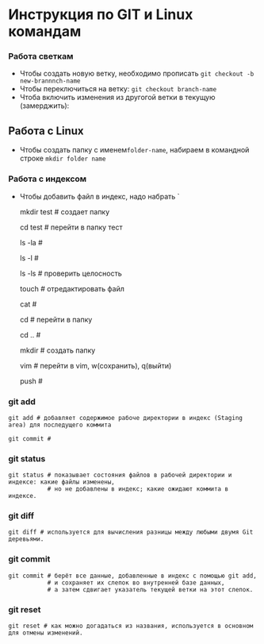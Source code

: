 # Инструкция по GIT и  Linux командам

### Работа светкам
* Чтобы создать новую ветку, необходимо прописать `git checkout -b new-brannnch-name`
* Чтобы переключиться на ветку: `git checkout branch-name`
* Чтоба включить изменения из другогой ветки в текущую (замерджить): 

## Работа с Linux
* Чтобы создать папку с именем`folder-name`, набираем в командной строке `mkdir folder name`

### Работа с индексом
* Чтобы добавить файл в индекс, надо набрать `
  
  mkdir test #  создает папку

  cd test # перейти в папку тест 

  ls -la # 
  
  ls -l #
  
  ls -ls # проверить целосность
  
  touch # отредактировать файл
  
  cat #
  
  cd # перейти в папку
  
  cd .. #
  
  mkdir # создать папку

  vim # перейти в vim, w(сохранить), q(выйти)

  push #

### git add
    
    git add # добавляет содержимое рабоче директории в индекс (Staging area) для последущего коммита

    git commit # 

### git status
    
    git status # показывает состояния файлов в рабочей директории и индексе: какие файлы изменены,
               # но не добавлены в индекс; какие ожидают коммита в индексе.

### git diff

    git diff # используется для вычисления разницы между любыми двумя Git деревьями. 
  
### git commit

    git commit # берёт все данные, добавленные в индекс с помощью git add,
               # и сохраняет их слепок во внутренней базе данных,
               # а затем сдвигает указатель текущей ветки на этот слепок.

### git reset

    git reset # как можно догадаться из названия, используется в основном для отмены изменений. 

